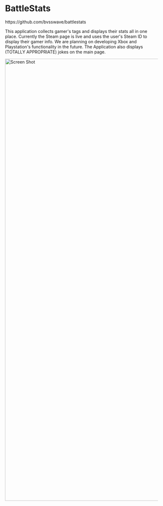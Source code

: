 # BattleStats
<p>https://github.com/bvsswave/battlestats<p>
  
  This application collects gamer's tags and displays their stats all in one place. Currently the Steam page is live and uses the user's Steam ID to display their gamer info. We are planning on developing Xbox and Playstation's functionality in the future. The Application also displays (TOTALLY APPROPRIATE) jokes on the main page.
</p>

<img width="1458" alt="Screen Shot" src="https://user-images.githubusercontent.com/89813860/145515610-a353ccba-5c59-439e-bcb6-09a4d50e8e64.png">
